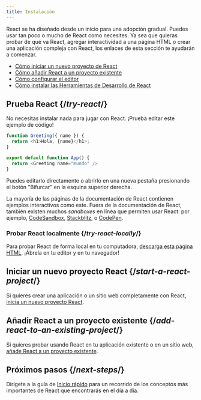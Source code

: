 ```yaml
---
title: Instalación
---
```


<Intro>

React se ha diseñado desde un inicio para una adopción gradual. Puedes usar tan poco o mucho de React como necesites. Ya sea que quieras probar de qué va React, agregar interactividad a una página HTML o crear una aplicación compleja con React, los enlaces de esta sección te ayudarán a comenzar.

</Intro>

<YouWillLearn isChapter={true}>

* [Cómo iniciar un nuevo proyecto de React](/learn/start-a-new-react-project)
* [Cómo añadir React a un proyecto existente](/learn/add-react-to-an-existing-project)
* [Cómo configurar el editor](/learn/editor-setup)
* [Cómo instalar las Herramientas de Desarrollo de React](/learn/react-developer-tools)

</YouWillLearn>

## Prueba React {/*try-react*/}

No necesitas instalar nada para jugar con React. ¡Prueba editar este ejemplo de código!

<Sandpack>

```js
function Greeting({ name }) {
  return <h1>Hola, {name}</h1>;
}

export default function App() {
  return <Greeting name="mundo" />
}
```

</Sandpack>

Puedes editarlo directamente o abrirlo en una nueva pestaña presionando el botón "Bifurcar" en la esquina superior derecha.

La mayoría de las páginas de la documentación de React contienen ejemplos interactivos como este. Fuera de la documentación de React, también existen muchos *sandboxes* en línea que permiten usar React: por ejemplo, [CodeSandbox](https://codesandbox.io/s/new), [Stackblitz](https://stackblitz.com/fork/react), o [CodePen](https://codepen.io/pen?&editors=0010&layout=left&prefill_data_id=3f4569d1-1b11-4bce-bd46-89090eed5ddb).

### Probar React localmente {/*try-react-locally*/}

Para probar React de forma local en tu computadora, [descarga esta página HTML](https://gist.githubusercontent.com/gaearon/0275b1e1518599bbeafcde4722e79ed1/raw/db72dcbf3384ee1708c4a07d3be79860db04bff0/example.html). ¡Ábrela en tu editor y en tu navegador!

## Iniciar un nuevo proyecto React {/*start-a-react-project*/}

Si quieres crear una aplicación o un sitio web completamente con React, [inicia un nuevo proyecto React](/learn/start-a-new-react-project).

## Añadir React a un proyecto existente {/*add-react-to-an-existing-project*/}

Si quieres probar usando React en tu aplicación existente o en un sitio web, [añade React a un proyecto existente](/learn/add-react-to-an-existing-project).

## Próximos pasos {/*next-steps*/}

Dirígete a la guía de [Inicio rápido](/learn) para un recorrido de los conceptos más importantes de React que encontrarás en el día a día.
